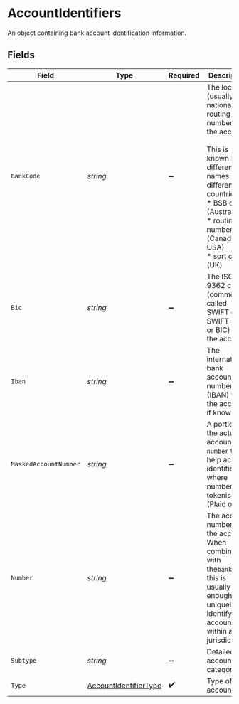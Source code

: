 # AccountIdentifiers

An object containing bank account identification information.


## Fields

| Field                                                                                                                                                                                         | Type                                                                                                                                                                                          | Required                                                                                                                                                                                      | Description                                                                                                                                                                                   |
| --------------------------------------------------------------------------------------------------------------------------------------------------------------------------------------------- | --------------------------------------------------------------------------------------------------------------------------------------------------------------------------------------------- | --------------------------------------------------------------------------------------------------------------------------------------------------------------------------------------------- | --------------------------------------------------------------------------------------------------------------------------------------------------------------------------------------------- |
| `BankCode`                                                                                                                                                                                    | *string*                                                                                                                                                                                      | :heavy_minus_sign:                                                                                                                                                                            | The local (usually national) routing number for the account.<br/><br/>This is known by different names in different countries:<br/>* BSB code (Australia)<br/>* routing number (Canada, USA)<br/>* sort code (UK) |
| `Bic`                                                                                                                                                                                         | *string*                                                                                                                                                                                      | :heavy_minus_sign:                                                                                                                                                                            | The ISO 9362 code (commonly called SWIFT code, SWIFT-BIC or BIC) for the account.                                                                                                             |
| `Iban`                                                                                                                                                                                        | *string*                                                                                                                                                                                      | :heavy_minus_sign:                                                                                                                                                                            | The international bank account number (IBAN) for the account, if known.                                                                                                                       |
| `MaskedAccountNumber`                                                                                                                                                                         | *string*                                                                                                                                                                                      | :heavy_minus_sign:                                                                                                                                                                            | A portion of the actual account `number` to help account identification where number is tokenised (Plaid only)                                                                                |
| `Number`                                                                                                                                                                                      | *string*                                                                                                                                                                                      | :heavy_minus_sign:                                                                                                                                                                            | The account number for the account. When combined with the`bankCode`, this is usually enough to uniquely identify an account within a jurisdiction.                                           |
| `Subtype`                                                                                                                                                                                     | *string*                                                                                                                                                                                      | :heavy_minus_sign:                                                                                                                                                                            | Detailed account category                                                                                                                                                                     |
| `Type`                                                                                                                                                                                        | [AccountIdentifierType](../../models/shared/AccountIdentifierType.md)                                                                                                                         | :heavy_check_mark:                                                                                                                                                                            | Type of account                                                                                                                                                                               |